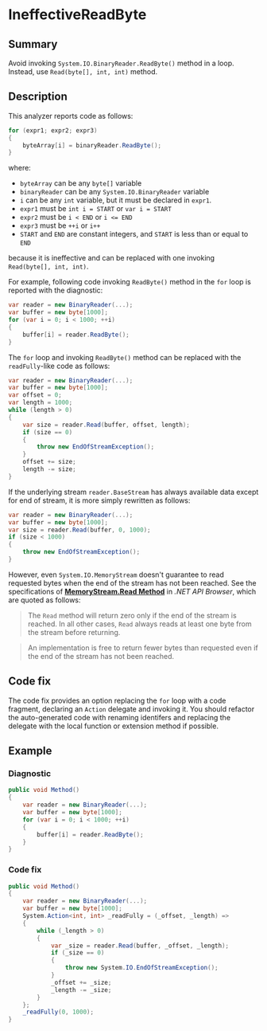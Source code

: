 # IneffectiveReadByte

## Summary

Avoid invoking `System.IO.BinaryReader.ReadByte()` method in a loop.
Instead, use `Read(byte[], int, int)` method.

## Description

This analyzer reports code as follows:

```csharp
for (expr1; expr2; expr3)
{
    byteArray[i] = binaryReader.ReadByte();
}
```
where:

- `byteArray` can be any `byte[]` variable
- `binaryReader` can be any `System.IO.BinaryReader` variable
- `i` can be any `int` variable, but it must be declared in `expr1`.
- `expr1` must be `int i = START` or `var i = START`
- `expr2` must be `i < END` or `i <= END`
- `expr3` must be `++i` or `i++`
- `START` and `END` are constant integers, and `START` is less than or equal to `END`

because it is ineffective and can be replaced with one invoking
`Read(byte[], int, int)`.

For example, following code invoking `ReadByte()` method in the `for` loop
is reported with the diagnostic:

```csharp
var reader = new BinaryReader(...);
var buffer = new byte[1000];
for (var i = 0; i < 1000; ++i)
{
    buffer[i] = reader.ReadByte();
}
```

The `for` loop and invoking `ReadByte()` method can be replaced with
the `readFully`-like code as follows:

```csharp
var reader = new BinaryReader(...);
var buffer = new byte[1000];
var offset = 0;
var length = 1000;
while (length > 0)
{
    var size = reader.Read(buffer, offset, length);
    if (size == 0)
    {
        throw new EndOfStreamException();
    }
    offset += size;
    length -= size;
}
```

If the underlying stream `reader.BaseStream` has always available data
except for end of stream, it is more simply rewritten as follows:

```csharp
var reader = new BinaryReader(...);
var buffer = new byte[1000];
var size = reader.Read(buffer, 0, 1000);
if (size < 1000)
{
    throw new EndOfStreamException();
}
```

However, even `System.IO.MemoryStream` doesn't guarantee
to read requested bytes when the end of the stream has not been reached.
See the specifications of
**[MemoryStream.Read Method](https://docs.microsoft.com/en-us/dotnet/api/system.io.memorystream.read?view=netcore-2.1#System_IO_MemoryStream_Read_System_Byte___System_Int32_System_Int32_)**
in _.NET API Browser_, which are quoted as follows:

> The `Read` method will return zero only if the end of the stream is
> reached. In all other cases, `Read` always reads at least one byte from
> the stream before returning.

> An implementation is free to return fewer bytes than requested even if
> the end of the stream has not been reached.

## Code fix

The code fix provides an option replacing the `for` loop with a code
fragment, declaring an `Action` delegate and invoking it. You
should refactor the auto-generated code with renaming identifers and
replacing the delegate with the local function or extension method
if possible.

## Example

### Diagnostic

```csharp
public void Method()
{
    var reader = new BinaryReader(...);
    var buffer = new byte[1000];
    for (var i = 0; i < 1000; ++i)
    {
        buffer[i] = reader.ReadByte();
    }
}
```

### Code fix

```csharp
public void Method()
{
    var reader = new BinaryReader(...);
    var buffer = new byte[1000];
    System.Action<int, int> _readFully = (_offset, _length) =>
    {
        while (_length > 0)
        {
            var _size = reader.Read(buffer, _offset, _length);
            if (_size == 0)
            {
                throw new System.IO.EndOfStreamException();
            }
            _offset += _size;
            _length -= _size;
        }
    };
    _readFully(0, 1000);
}
```
